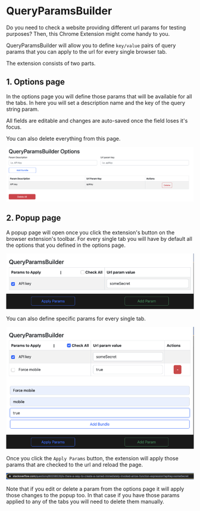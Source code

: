 # QueryParamsBuilder

Do you need to check a website providing different url params for testing purposes? Then, this Chrome Extension might come handy to you.

QueryParamsBuilder will allow you to define `key/value` pairs of query params that you can apply to the url for every single browser tab.

The extension consists of two parts.

## 1. Options page

In the options page you will define those params that will be available for all the tabs. In here you will set a description name and the key of the query string param.

All fields are editable and changes are auto-saved once the field loses it's focus.

You can also delete everything from this page.

![Alt text](./docs/options-add-params.png "add param to options")

## 2. Popup page

A popup page will open once you click the extension's button on the browser extension's toolbar. For every single tab you will have by default all the options that you defined in the options page.

![Alt text](./docs/popup-page.png "add param to options")

You can also define specific params for every single tab.

![Alt text](./docs/popup-add-param.png "add param to options")

Once you click the `Apply Params` button, the extension will apply those params that are checked to the url and reload the page.

![Alt text](./docs/url-result.png "add param to options")

Note that if you edit or delete a param from the options page it will apply those changes to the popup too. In that case if you have those params applied to any of the tabs you will need to delete them manually.

